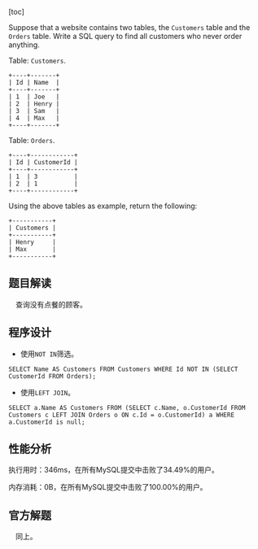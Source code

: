 [toc]

Suppose that a website contains two tables, the `Customers` table and the `Orders` table. Write a SQL query to find all customers who never order anything.

Table: `Customers`.

```
+----+-------+
| Id | Name  |
+----+-------+
| 1  | Joe   |
| 2  | Henry |
| 3  | Sam   |
| 4  | Max   |
+----+-------+
```

Table: `Orders`.

```
+----+------------+
| Id | CustomerId |
+----+------------+
| 1  | 3          |
| 2  | 1          |
+----+------------+
```

Using the above tables as example, return the following:

```
+-----------+
| Customers |
+-----------+
| Henry     |
| Max       |
+-----------+
```



## 题目解读

&emsp;查询没有点餐的顾客。

## 程序设计

* 使用`NOT IN`筛选。

```mysql
SELECT Name AS Customers FROM Customers WHERE Id NOT IN (SELECT CustomerId FROM Orders);
```

* 使用`LEFT JOIN`。

```mysql
SELECT a.Name AS Customers FROM (SELECT c.Name, o.CustomerId FROM Customers c LEFT JOIN Orders o ON c.Id = o.CustomerId) a WHERE a.CustomerId is null;
```

## 性能分析

执行用时：346ms，在所有MySQL提交中击败了34.49%的用户。

内存消耗：0B，在所有MySQL提交中击败了100.00%的用户。

## 官方解题

&emsp;同上。